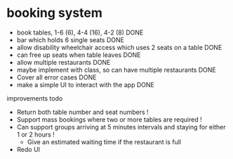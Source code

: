 # booking system
- book tables, 1-6 (6), 4-4 (16), 4-2 (8) DONE
- bar which holds 6 single seats DONE
- allow disability wheelchair access which 
  uses 2 seats on a table DONE
- can free up seats when table leaves DONE
- allow multiple restaurants DONE
- maybe implement with class, so can have multiple restaurants DONE
- Cover all error cases DONE
- make a simple UI to interact with the app DONE

improvements todo
- Return both table number and seat numbers !
- Support mass bookings where two or more tables are required !
- Can support groups arriving at 5 minutes intervals and staying for either 1 or 2 hours !
  - Give an estimated waiting time if the restaurant is full
- Redo UI